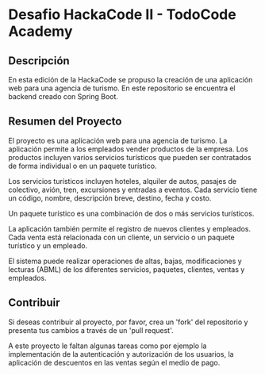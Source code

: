 # Desafio HackaCode II - TodoCode Academy

## Descripción

En esta edición de la HackaCode se propuso la creación de una aplicación web para una agencia de turismo. En este repositorio se encuentra el backend creado con Spring Boot.

## Resumen del Proyecto

El proyecto es una aplicación web para una agencia de turismo. La aplicación permite a los empleados vender productos de la empresa. Los productos incluyen varios servicios turísticos que pueden ser contratados de forma individual o en un paquete turístico.

Los servicios turísticos incluyen hoteles, alquiler de autos, pasajes de colectivo, avión, tren, excursiones y entradas a eventos. Cada servicio tiene un código, nombre, descripción breve, destino, fecha y costo.

Un paquete turístico es una combinación de dos o más servicios turísticos.

La aplicación también permite el registro de nuevos clientes y empleados. Cada venta está relacionada con un cliente, un servicio o un paquete turístico y un empleado.

El sistema puede realizar operaciones de altas, bajas, modificaciones y lecturas (ABML) de los diferentes servicios, paquetes, clientes, ventas y empleados.


## Contribuir

Si deseas contribuir al proyecto, por favor, crea un 'fork' del repositorio y presenta tus cambios a través de un 'pull request'.

A este proyecto le faltan algunas tareas como por ejemplo la implementación de la autenticación y autorización de los usuarios, la aplicación de descuentos en las ventas según el medio de pago.
